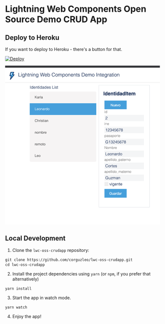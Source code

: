 # Lightning Web Components Open Source Demo CRUD App

## Deploy to Heroku

If you want to deploy to Heroku - there's a button for that.

[![Deploy](https://www.herokucdn.com/deploy/button.svg)](https://heroku.com/deploy)

![Screen Shot](ScreenShot01.png?raw=true)


## Local Development

1. Clone the `lwc-oss-crudapp` repository:

```
git clone https://github.com/corguzleo/lwc-oss-crudapp.git
cd lwc-oss-crudapp
```

2. Install the project dependencies using `yarn` (or `npm`, if you prefer that alternatively)

```
yarn install
```

3. Start the app in watch mode.

```
yarn watch
```

4. Enjoy the app!
